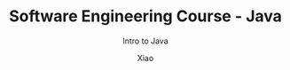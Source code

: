 ---
layout: post
title: "Software Engineering Course - Java"
subtitle: "Intro to Java"
author: "Xiao"
header-img: "img/post-sample-image.jpg"
tags:
    - Java
    - OOP
---